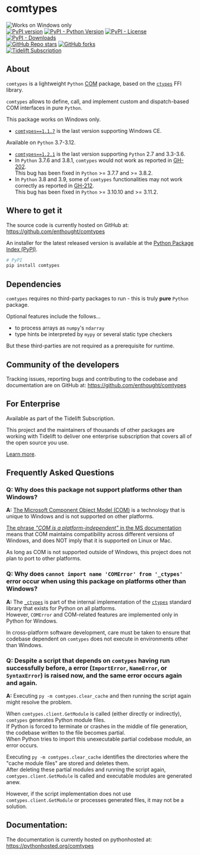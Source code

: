 # comtypes

![Works on Windows only](https://img.shields.io/badge/-Windows-0078D6.svg?logo=windows&style=flat)  
[![PyPI version](https://badge.fury.io/py/comtypes.svg)](https://pypi.org/project/comtypes/) [![PyPI - Python Version](https://img.shields.io/pypi/pyversions/comtypes)](https://pypi.org/project/comtypes/) [![PyPI - License](https://img.shields.io/pypi/l/comtypes)](https://pypi.org/project/comtypes/) [![PyPI - Downloads](https://img.shields.io/pypi/dm/comtypes)](https://pypi.org/project/comtypes/)  
[![GitHub Repo stars](https://img.shields.io/github/stars/enthought/comtypes?style=social)](https://github.com/enthought/comtypes/stargazers) [![GitHub forks](https://img.shields.io/github/forks/enthought/comtypes?style=social)](https://github.com/enthought/comtypes/network/members)  
[![Tidelift Subscription](https://tidelift.com/badges/package/pypi/comtypes)](https://tidelift.com/subscription/pkg/pypi-comtypes?utm_source=pypi-comtypes&utm_medium=readme)

## About

`comtypes` is a lightweight `Python` [COM](https://learn.microsoft.com/en-us/windows/win32/com/component-object-model--com--portal) package, based on the [`ctypes`](https://docs.python.org/library/ctypes.html) FFI library.

`comtypes` allows to define, call, and implement custom and dispatch-based COM interfaces in pure `Python`.

This package works on Windows only.
- [`comtypes==1.1.7`](https://pypi.org/project/comtypes/1.1.7/) is the last version supporting Windows CE.

Available on `Python` 3.7-3.12.
- [`comtypes==1.2.1`](https://pypi.org/project/comtypes/1.2.1/) is the last version supporting `Python` 2.7 and 3.3-3.6.
- In `Python` 3.7.6 and 3.8.1, `comtypes` would not work as reported in [GH-202](https://github.com/enthought/comtypes/issues/202).  
This bug has been fixed in `Python` >= 3.7.7 and >= 3.8.2.
- In `Python` 3.8 and 3.9, some of `comtypes` functionalities may not work correctly as reported in [GH-212](https://github.com/enthought/comtypes/issues/212).  
This bug has been fixed in `Python` >= 3.10.10 and >= 3.11.2.

## Where to get it

The source code is currently hosted on GitHub at:
https://github.com/enthought/comtypes

An installer for the latest released version is available at the [Python Package Index (PyPI)](https://pypi.org/project/comtypes).

```sh
# PyPI
pip install comtypes
```

## Dependencies

`comtypes` requires no third-party packages to run - this is truly **pure** `Python` package.

Optional features include the follows...
- to process arrays as `numpy`'s `ndarray`
- type hints be interpreted by `mypy` or several static type checkers

But these third-parties are not required as a prerequisite for runtime.

## Community of the developers

Tracking issues, reporting bugs and contributing to the codebase and documentation are on GitHub at:
https://github.com/enthought/comtypes

## For Enterprise

Available as part of the Tidelift Subscription.

This project and the maintainers of thousands of other packages are working with Tidelift to deliver one enterprise subscription that covers all of the open source you use.

[Learn more](https://tidelift.com/subscription/pkg/pypi-comtypes?utm_source=pypi-comtypes&utm_medium=referral&utm_campaign=github).

## Frequently Asked Questions

### Q: Why does this package not support platforms other than Windows?
**A:** [The Microsoft Component Object Model (COM)](https://learn.microsoft.com/en-us/windows/win32/com/com-technical-overview) is a technology that is unique to Windows and is not supported on other platforms.

[The phrase _"COM is a platform-independent"_ in the MS documentation](https://learn.microsoft.com/en-us/windows/win32/com/component-object-model--com--portal) means that COM maintains compatibility across different versions of Windows, and does NOT imply that it is supported on Linux or Mac.

As long as COM is not supported outside of Windows, this project does not plan to port to other platforms.

### Q: Why does `cannot import name 'COMError' from '_ctypes'` error occur when using this package on platforms other than Windows?
**A:** The [`_ctypes`](https://github.com/python/cpython/blob/main/Modules/_ctypes/_ctypes.c) is part of the internal implementation of the [`ctypes`](https://github.com/python/cpython/blob/main/Lib/ctypes/) standard library that exists for Python on all platforms.  
However, `COMError` and COM-related features are implemented only in Python for Windows.

In cross-platform software development, care must be taken to ensure that codebase dependent on `comtypes` does not execute in environments other than Windows.

### Q: Despite a script that depends on `comtypes` having run successfully before, a error (`ImportError`, `NameError`, or `SyntaxError`) is raised now, and the same error occurs again and again.

**A:** Executing `py -m comtypes.clear_cache` and then running the script again might resolve the problem.

When `comtypes.client.GetModule` is called (either directly or indirectly), `comtypes` generates Python module files.  
If Python is forced to terminate or crashes in the middle of file generation, the codebase written to the file becomes partial.  
When Python tries to import this unexecutable partial codebase module, an error occurs.

Executing `py -m comtypes.clear_cache` identifies the directories where the "cache module files" are stored and deletes them.  
After deleting these partial modules and running the script again, `comtypes.client.GetModule` is called and executable modules are generated anew.

However, if the script implementation does not use `comtypes.client.GetModule` or processes generated files, it may not be a solution.

## Documentation:

The documentation is currently hosted on pythonhosted at:
https://pythonhosted.org/comtypes
